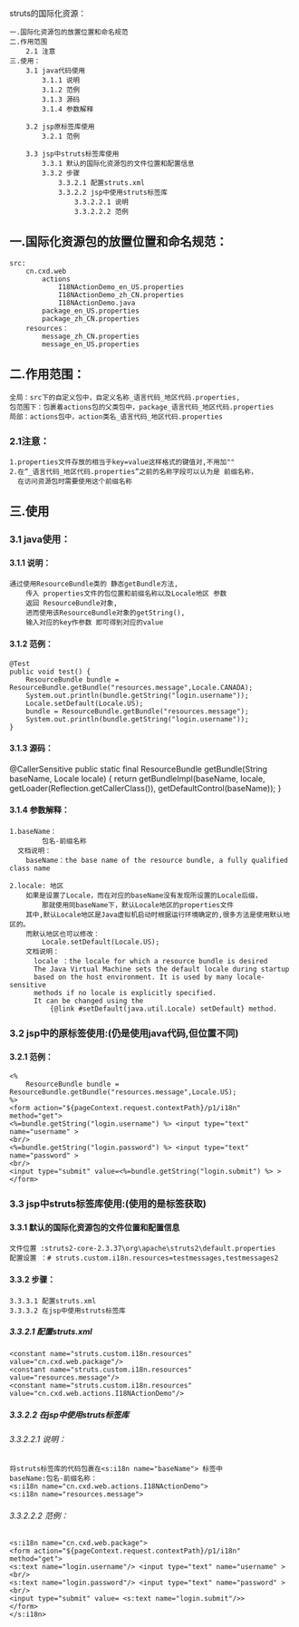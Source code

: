 struts的国际化资源：
    
    一.国际化资源包的放置位置和命名规范
    二.作用范围
        2.1 注意
    三.使用：
        3.1 java代码使用
            3.1.1 说明
            3.1.2 范例
            3.1.3 源码
            3.1.4 参数解释

        3.2 jsp原标签库使用
            3.2.1 范例

        3.3 jsp中struts标签库使用
            3.3.1 默认的国际化资源包的文件位置和配置信息
            3.3.2 步骤
                3.3.2.1 配置struts.xml
                3.3.2.2 jsp中使用struts标签库
                    3.3.2.2.1 说明
                    3.3.2.2.2 范例

<h2>一.国际化资源包的放置位置和命名规范：</h2> 

    src:
        cn.cxd.web
            actions
                I18NActionDemo_en_US.properties
                I18NActionDemo_zh_CN.properties
                I18NActionDemo.java
            package_en_US.properties
            package_zh_CN.properties
        resources：
            message_zh_CN.properties
            message_en_US.properties

<h2>二.作用范围：</h2>

    全局：src下的自定义包中，自定义名称_语言代码_地区代码.properties,
    包范围下：包裹着actions包的父类包中，package_语言代码_地区代码.properties
    局部：actions包中，action类名_语言代码_地区代码.properties

<h3>2.1注意：</h3>

    1.properties文件存放的相当于key=value这样格式的键值对,不用加""
    2.在“_语言代码_地区代码.properties”之前的名称字段可以认为是 前缀名称，
      在访问资源包时需要使用这个前缀名称

<h2>三.使用</h2>

<h3>3.1 java使用：</h3>

<h4>3.1.1 说明：</h4>

    通过使用ResourceBundle类的 静态getBundle方法,
        传入 properties文件的包位置和前缀名称以及Locale地区 参数
        返回 ResourceBundle对象,
        进而使用该ResourceBundle对象的getString(),
        输入对应的key作参数 即可得到对应的value

<h4>3.1.2 范例：</h4>

    @Test
	public void test() {
		ResourceBundle bundle = ResourceBundle.getBundle("resources.message",Locale.CANADA);
		System.out.println(bundle.getString("login.username"));
		Locale.setDefault(Locale.US);
		bundle = ResourceBundle.getBundle("resources.message");
		System.out.println(bundle.getString("login.username"));
	}

<h4>3.1.3 源码：</h4>
    @CallerSensitive
    public static final ResourceBundle getBundle(String baseName,
                                                 Locale locale)
    {
        return getBundleImpl(baseName, locale,
                             getLoader(Reflection.getCallerClass()),
                             getDefaultControl(baseName));
    }

<h4>3.1.4 参数解释：</h4>

    1.baseName：
            包名-前缀名称 
      文档说明：
        baseName：the base name of the resource bundle, a fully qualified class name
    
    2.locale: 地区  
        如果是设置了Locale，而在对应的baseName没有发现所设置的Locale后缀，
            那就使用同baseName下，默认Locale地区的properties文件
        其中,默认Locale地区是Java虚拟机启动时根据运行环境确定的,很多方法是使用默认地区的。
        而默认地区也可以修改：
            Locale.setDefault(Locale.US);
        文档说明：
          locale ：the locale for which a resource bundle is desired
          The Java Virtual Machine sets the default locale during startup
          based on the host environment. It is used by many locale-sensitive
          methods if no locale is explicitly specified.
          It can be changed using the
              {@link #setDefault(java.util.Locale) setDefault} method.
       

<h3>3.2 jsp中的原标签使用:(仍是使用java代码,但位置不同)</h3>

<h4>3.2.1 范例：</h4>

    <%
    	ResourceBundle bundle = ResourceBundle.getBundle("resources.message",Locale.US);
    %>
    <form action="${pageContext.request.contextPath}/p1/i18n" method="get">
    <%=bundle.getString("login.username") %> <input type="text" name="username" >
    <br/>
    <%=bundle.getString("login.password") %> <input type="text" name="password" >
    <br/>
    <input type="submit" value=<%=bundle.getString("login.submit") %> >
    </form>


<h3>3.3 jsp中struts标签库使用:(使用的是标签获取)</h3>


<h4>3.3.1 默认的国际化资源包的文件位置和配置信息</h4>

    文件位置 :struts2-core-2.3.37\org\apache\struts2\default.properties
    配置设置 ：# struts.custom.i18n.resources=testmessages,testmessages2


<h4>3.3.2 步骤：</h4>

    3.3.3.1 配置struts.xml
    3.3.3.2 在jsp中使用struts标签库

<h5>3.3.2.1 配置struts.xml</h5>

    <constant name="struts.custom.i18n.resources" value="cn.cxd.web.package"/>
    <constant name="struts.custom.i18n.resources" value="resources.message"/>
    <constant name="struts.custom.i18n.resources" value="cn.cxd.web.actions.I18NActionDemo"/>

<h5>3.3.2.2 在jsp中使用struts标签库</h5>

<h6>3.3.2.2.1 说明：</h6>

    将struts标签库的代码包裹在<s:i18n name="baseName"> 标签中
    baseName:包名-前缀名称：
    <s:i18n name="cn.cxd.web.actions.I18NActionDemo">
    <s:i18n name="resources.message">

<h6>3.3.2.2.2 范例：</h6>

    <s:i18n name="cn.cxd.web.package">
    <form action="${pageContext.request.contextPath}/p1/i18n" method="get">
    <s:text name="login.username"/> <input type="text" name="username" >
    <br/>
    <s:text name="login.password"/> <input type="text" name="password" >
    <br/>
    <input type="submit" value= <s:text name="login.submit"/>>
    </form>
    </s:i18n>



